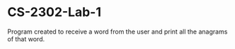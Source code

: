 # CS-2302-Lab-1
Program created to receive a word from the user and print all the anagrams of that word.
